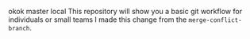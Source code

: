 okok
master
local
This repository will show you a basic git workflow for individuals or small teams
I made this change from the `merge-conflict-branch`.
